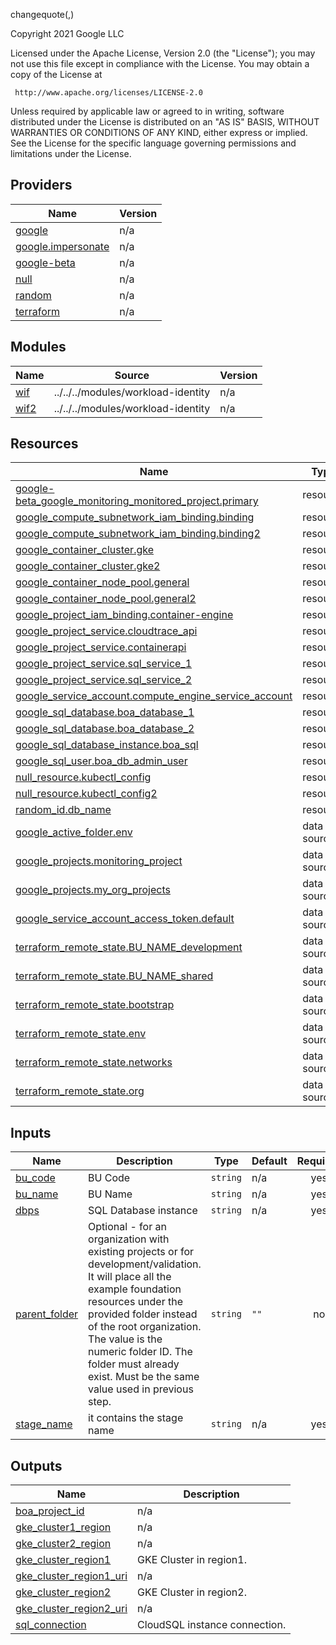 changequote(,)



<!-- BEGIN_TF_DOCS -->
Copyright 2021 Google LLC

Licensed under the Apache License, Version 2.0 (the "License");
you may not use this file except in compliance with the License.
You may obtain a copy of the License at

     http://www.apache.org/licenses/LICENSE-2.0

Unless required by applicable law or agreed to in writing, software
distributed under the License is distributed on an "AS IS" BASIS,
WITHOUT WARRANTIES OR CONDITIONS OF ANY KIND, either express or implied.
See the License for the specific language governing permissions and
limitations under the License.


## Providers

| Name | Version |
|------|---------|
| <a name="provider_google"></a> [google](#provider\_google) | n/a |
| <a name="provider_google.impersonate"></a> [google.impersonate](#provider\_google.impersonate) | n/a |
| <a name="provider_google-beta"></a> [google-beta](#provider\_google-beta) | n/a |
| <a name="provider_null"></a> [null](#provider\_null) | n/a |
| <a name="provider_random"></a> [random](#provider\_random) | n/a |
| <a name="provider_terraform"></a> [terraform](#provider\_terraform) | n/a |

## Modules

| Name | Source | Version |
|------|--------|---------|
| <a name="module_wif"></a> [wif](#module\_wif) | ../../../modules/workload-identity | n/a |
| <a name="module_wif2"></a> [wif2](#module\_wif2) | ../../../modules/workload-identity | n/a |

## Resources

| Name | Type |
|------|------|
| [google-beta_google_monitoring_monitored_project.primary](https://registry.terraform.io/providers/hashicorp/google-beta/latest/docs/resources/google_monitoring_monitored_project) | resource |
| [google_compute_subnetwork_iam_binding.binding](https://registry.terraform.io/providers/hashicorp/google/latest/docs/resources/compute_subnetwork_iam_binding) | resource |
| [google_compute_subnetwork_iam_binding.binding2](https://registry.terraform.io/providers/hashicorp/google/latest/docs/resources/compute_subnetwork_iam_binding) | resource |
| [google_container_cluster.gke](https://registry.terraform.io/providers/hashicorp/google/latest/docs/resources/container_cluster) | resource |
| [google_container_cluster.gke2](https://registry.terraform.io/providers/hashicorp/google/latest/docs/resources/container_cluster) | resource |
| [google_container_node_pool.general](https://registry.terraform.io/providers/hashicorp/google/latest/docs/resources/container_node_pool) | resource |
| [google_container_node_pool.general2](https://registry.terraform.io/providers/hashicorp/google/latest/docs/resources/container_node_pool) | resource |
| [google_project_iam_binding.container-engine](https://registry.terraform.io/providers/hashicorp/google/latest/docs/resources/project_iam_binding) | resource |
| [google_project_service.cloudtrace_api](https://registry.terraform.io/providers/hashicorp/google/latest/docs/resources/project_service) | resource |
| [google_project_service.containerapi](https://registry.terraform.io/providers/hashicorp/google/latest/docs/resources/project_service) | resource |
| [google_project_service.sql_service_1](https://registry.terraform.io/providers/hashicorp/google/latest/docs/resources/project_service) | resource |
| [google_project_service.sql_service_2](https://registry.terraform.io/providers/hashicorp/google/latest/docs/resources/project_service) | resource |
| [google_service_account.compute_engine_service_account](https://registry.terraform.io/providers/hashicorp/google/latest/docs/resources/service_account) | resource |
| [google_sql_database.boa_database_1](https://registry.terraform.io/providers/hashicorp/google/latest/docs/resources/sql_database) | resource |
| [google_sql_database.boa_database_2](https://registry.terraform.io/providers/hashicorp/google/latest/docs/resources/sql_database) | resource |
| [google_sql_database_instance.boa_sql](https://registry.terraform.io/providers/hashicorp/google/latest/docs/resources/sql_database_instance) | resource |
| [google_sql_user.boa_db_admin_user](https://registry.terraform.io/providers/hashicorp/google/latest/docs/resources/sql_user) | resource |
| [null_resource.kubectl_config](https://registry.terraform.io/providers/hashicorp/null/latest/docs/resources/resource) | resource |
| [null_resource.kubectl_config2](https://registry.terraform.io/providers/hashicorp/null/latest/docs/resources/resource) | resource |
| [random_id.db_name](https://registry.terraform.io/providers/hashicorp/random/latest/docs/resources/id) | resource |
| [google_active_folder.env](https://registry.terraform.io/providers/hashicorp/google/latest/docs/data-sources/active_folder) | data source |
| [google_projects.monitoring_project](https://registry.terraform.io/providers/hashicorp/google/latest/docs/data-sources/projects) | data source |
| [google_projects.my_org_projects](https://registry.terraform.io/providers/hashicorp/google/latest/docs/data-sources/projects) | data source |
| [google_service_account_access_token.default](https://registry.terraform.io/providers/hashicorp/google/latest/docs/data-sources/service_account_access_token) | data source |
| [terraform_remote_state.BU_NAME_development](https://registry.terraform.io/providers/hashicorp/terraform/latest/docs/data-sources/remote_state) | data source |
| [terraform_remote_state.BU_NAME_shared](https://registry.terraform.io/providers/hashicorp/terraform/latest/docs/data-sources/remote_state) | data source |
| [terraform_remote_state.bootstrap](https://registry.terraform.io/providers/hashicorp/terraform/latest/docs/data-sources/remote_state) | data source |
| [terraform_remote_state.env](https://registry.terraform.io/providers/hashicorp/terraform/latest/docs/data-sources/remote_state) | data source |
| [terraform_remote_state.networks](https://registry.terraform.io/providers/hashicorp/terraform/latest/docs/data-sources/remote_state) | data source |
| [terraform_remote_state.org](https://registry.terraform.io/providers/hashicorp/terraform/latest/docs/data-sources/remote_state) | data source |

## Inputs

| Name | Description | Type | Default | Required |
|------|-------------|------|---------|:--------:|
| <a name="input_bu_code"></a> [bu\_code](#input\_bu\_code) | BU Code | `string` | n/a | yes |
| <a name="input_bu_name"></a> [bu\_name](#input\_bu\_name) | BU Name | `string` | n/a | yes |
| <a name="input_dbps"></a> [dbps](#input\_dbps) | SQL Database instance | `string` | n/a | yes |
| <a name="input_parent_folder"></a> [parent\_folder](#input\_parent\_folder) | Optional - for an organization with existing projects or for development/validation. It will place all the example foundation resources under the provided folder instead of the root organization. The value is the numeric folder ID. The folder must already exist. Must be the same value used in previous step. | `string` | `""` | no |
| <a name="input_stage_name"></a> [stage\_name](#input\_stage\_name) | it contains the stage name | `string` | n/a | yes |

## Outputs

| Name | Description |
|------|-------------|
| <a name="output_boa_project_id"></a> [boa\_project\_id](#output\_boa\_project\_id) | n/a |
| <a name="output_gke_cluster1_region"></a> [gke\_cluster1\_region](#output\_gke\_cluster1\_region) | n/a |
| <a name="output_gke_cluster2_region"></a> [gke\_cluster2\_region](#output\_gke\_cluster2\_region) | n/a |
| <a name="output_gke_cluster_region1"></a> [gke\_cluster\_region1](#output\_gke\_cluster\_region1) | GKE Cluster in region1. |
| <a name="output_gke_cluster_region1_uri"></a> [gke\_cluster\_region1\_uri](#output\_gke\_cluster\_region1\_uri) | n/a |
| <a name="output_gke_cluster_region2"></a> [gke\_cluster\_region2](#output\_gke\_cluster\_region2) | GKE Cluster in region2. |
| <a name="output_gke_cluster_region2_uri"></a> [gke\_cluster\_region2\_uri](#output\_gke\_cluster\_region2\_uri) | n/a |
| <a name="output_sql_connection"></a> [sql\_connection](#output\_sql\_connection) | CloudSQL instance connection. |
<!-- END_TF_DOCS -->
